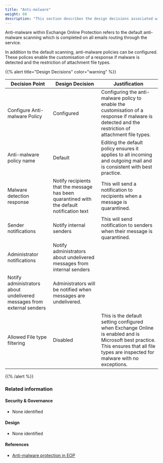 ```yaml
---
title: "Anti-malware"
weight: 60
description: "This section describes the design decisions associated with Anti-malware Microsoft 365 security features for system(s) built using ASD's Blueprint for Secure Cloud."
---
```


Anti-malware within Exchange Online Protection refers to the default anti-malware scanning which is completed on all emails routing through the service.

In addition to the default scanning, anti-malware policies can be configured. These polices enable the customisation of a response if malware is detected and the restriction of attachment file types.

{{% alert title="Design Decisions" color="warning" %}}

| Decision Point                                                         | Design Decision                                                                            | Justification                                                                                                                                                                         |
|------------------------------------------------------------------------|--------------------------------------------------------------------------------------------|---------------------------------------------------------------------------------------------------------------------------------------------------------------------------------------|
| Configure Anti-malware Policy                                          | Configured                                                                                 | Configuring the anti-malware policy to enable the customisation of a response if malware is detected and the restriction of attachment file types.                                 |
| Anti-malware policy name                                               | Default                                                                                    | Editing the default policy ensures it applies to all incoming and outgoing mail and is consistent with best practice.                                                                 |
| Malware detection response                                             | Notify recipients that the message has been quarantined with the default notification text | This will send a notification to recipients when a message is quarantined.                                                                                                            |
| Sender notifications                                                   | Notify internal senders                                                                    | This will send notification to senders when their message is quarantined.                                                                                                             |
| Administrator notifications                                            | Notify administrators about undelivered messages from internal senders                     |                                                                                                                                                                                       |
| Notify administrators about undelivered messages from external senders | Administrators will be notified when messages are undelivered.                             |                                                                                                                                                                                       |
| Allowed File type filtering                                            | Disabled                                                                                   | This is the default setting configured when Exchange Online is enabled and is Microsoft best practice. This ensures that all file types are inspected for malware with no exceptions. |

{{% /alert %}}

### Related information

#### Security & Governance

* None identified

#### Design

* None identified

#### References

* [Anti-malware protection in EOP](https://docs.microsoft.com/microsoft-365/security/office-365-security/anti-malware-protection?view=o365-worldwide)